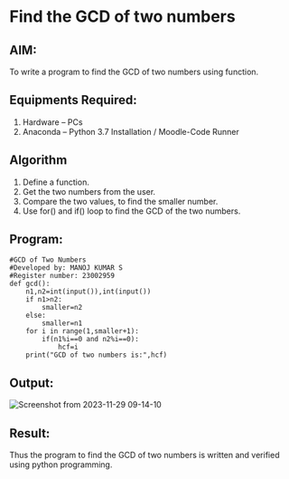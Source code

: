 # Find the GCD of two numbers

## AIM:
To write a program to find the GCD of two numbers using function.

## Equipments Required:
1. Hardware – PCs
2. Anaconda – Python 3.7 Installation / Moodle-Code Runner

## Algorithm
1. Define a function.
2. Get the two numbers from the user.
3. Compare the two values, to find the smaller number.
4. Use for() and if() loop to find the GCD of the two numbers.

## Program:
```
#GCD of Two Numbers
#Developed by: MANOJ KUMAR S
#Register number: 23002959
def gcd():
    n1,n2=int(input()),int(input())
    if n1>n2:
        smaller=n2
    else:
        smaller=n1
    for i in range(1,smaller+1):
        if(n1%i==0 and n2%i==0):
            hcf=i
    print("GCD of two numbers is:",hcf)       

```

## Output:
![Screenshot from 2023-11-29 09-14-10](https://github.com/Mkumar262006/GCD-of-two-numbers/assets/147139472/b2584878-c052-4838-9b7d-7d7f2b658cf3)



## Result:
Thus the program to find the GCD of two numbers is written and verified using python programming.
